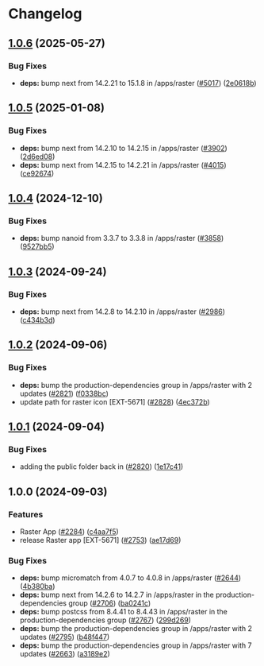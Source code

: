 # Changelog

## [1.0.6](https://github.com/contentful/marketplace-partner-apps/compare/raster-v1.0.5...raster-v1.0.6) (2025-05-27)


### Bug Fixes

* **deps:** bump next from 14.2.21 to 15.1.8 in /apps/raster ([#5017](https://github.com/contentful/marketplace-partner-apps/issues/5017)) ([2e0618b](https://github.com/contentful/marketplace-partner-apps/commit/2e0618bda738cc1edee590b688a3852f16114f6e))

## [1.0.5](https://github.com/contentful/marketplace-partner-apps/compare/raster-v1.0.4...raster-v1.0.5) (2025-01-08)


### Bug Fixes

* **deps:** bump next from 14.2.10 to 14.2.15 in /apps/raster ([#3902](https://github.com/contentful/marketplace-partner-apps/issues/3902)) ([2d6ed08](https://github.com/contentful/marketplace-partner-apps/commit/2d6ed08f0c7231860e01abcd2d4cd9d75c738348))
* **deps:** bump next from 14.2.15 to 14.2.21 in /apps/raster ([#4015](https://github.com/contentful/marketplace-partner-apps/issues/4015)) ([ce92674](https://github.com/contentful/marketplace-partner-apps/commit/ce92674a509e2696d8b6289b73ac43cf3e26dc94))

## [1.0.4](https://github.com/contentful/marketplace-partner-apps/compare/raster-v1.0.3...raster-v1.0.4) (2024-12-10)


### Bug Fixes

* **deps:** bump nanoid from 3.3.7 to 3.3.8 in /apps/raster ([#3858](https://github.com/contentful/marketplace-partner-apps/issues/3858)) ([9527bb5](https://github.com/contentful/marketplace-partner-apps/commit/9527bb5812fa86319eb9b6cf586270dbf9e75db4))

## [1.0.3](https://github.com/contentful/marketplace-partner-apps/compare/raster-v1.0.2...raster-v1.0.3) (2024-09-24)


### Bug Fixes

* **deps:** bump next from 14.2.8 to 14.2.10 in /apps/raster ([#2986](https://github.com/contentful/marketplace-partner-apps/issues/2986)) ([c434b3d](https://github.com/contentful/marketplace-partner-apps/commit/c434b3d04c638f7d7cb486503d244dd450477916))

## [1.0.2](https://github.com/contentful/marketplace-partner-apps/compare/raster-v1.0.1...raster-v1.0.2) (2024-09-06)


### Bug Fixes

* **deps:** bump the production-dependencies group in /apps/raster with 2 updates ([#2821](https://github.com/contentful/marketplace-partner-apps/issues/2821)) ([f0338bc](https://github.com/contentful/marketplace-partner-apps/commit/f0338bcea64ce3bfb0fe32d153777b84343a385e))
* update path for raster icon [EXT-5671] ([#2828](https://github.com/contentful/marketplace-partner-apps/issues/2828)) ([4ec372b](https://github.com/contentful/marketplace-partner-apps/commit/4ec372b0d9eca4f030ee52213d88cec224144571))

## [1.0.1](https://github.com/contentful/marketplace-partner-apps/compare/raster-v1.0.0...raster-v1.0.1) (2024-09-04)


### Bug Fixes

* adding the public folder back in ([#2820](https://github.com/contentful/marketplace-partner-apps/issues/2820)) ([1e17c41](https://github.com/contentful/marketplace-partner-apps/commit/1e17c4105ecb1be56e3de9194d522a3192cb536e))

## 1.0.0 (2024-09-03)


### Features

* Raster App ([#2284](https://github.com/contentful/marketplace-partner-apps/issues/2284)) ([c4aa7f5](https://github.com/contentful/marketplace-partner-apps/commit/c4aa7f565341fed7946aa815ed80af52845ff582))
* release Raster app [EXT-5671] ([#2753](https://github.com/contentful/marketplace-partner-apps/issues/2753)) ([ae17d69](https://github.com/contentful/marketplace-partner-apps/commit/ae17d6903d2f49f6ca0db13e114d402b23295954))


### Bug Fixes

* **deps:** bump micromatch from 4.0.7 to 4.0.8 in /apps/raster ([#2644](https://github.com/contentful/marketplace-partner-apps/issues/2644)) ([4b380ba](https://github.com/contentful/marketplace-partner-apps/commit/4b380baf684a20b61536cc9e4167c0ac0bbefdd3))
* **deps:** bump next from 14.2.6 to 14.2.7 in /apps/raster in the production-dependencies group ([#2706](https://github.com/contentful/marketplace-partner-apps/issues/2706)) ([ba0241c](https://github.com/contentful/marketplace-partner-apps/commit/ba0241c9a6ed8ddb0c4263276e4f272d947365ea))
* **deps:** bump postcss from 8.4.41 to 8.4.43 in /apps/raster in the production-dependencies group ([#2767](https://github.com/contentful/marketplace-partner-apps/issues/2767)) ([299d269](https://github.com/contentful/marketplace-partner-apps/commit/299d269e420bfbeb37a6f1bc1ac1922cb798cef9))
* **deps:** bump the production-dependencies group in /apps/raster with 2 updates ([#2795](https://github.com/contentful/marketplace-partner-apps/issues/2795)) ([b48f447](https://github.com/contentful/marketplace-partner-apps/commit/b48f4474a29e3c76906eaef78eafe9d95dcc8e64))
* **deps:** bump the production-dependencies group in /apps/raster with 7 updates ([#2663](https://github.com/contentful/marketplace-partner-apps/issues/2663)) ([a3189e2](https://github.com/contentful/marketplace-partner-apps/commit/a3189e22d5b1f27dfbad65871255c58ebd3e1285))
